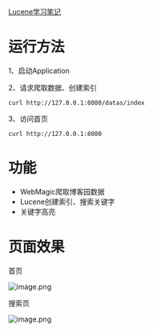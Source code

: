 [Lucene学习笔记](https://github.com/fonxian/surfbird-search/wiki)


# 运行方法

1、启动Application

2、请求爬取数据、创建索引
```
curl http://127.0.0.1:8080/datas/index
```
3、访问首页
```
curl http://127.0.0.1:8080
```
# 功能
- WebMagic爬取博客园数据
- Lucene创建索引、搜索关键字
- 关键字高亮

# 页面效果

首页

![image.png](https://upload-images.jianshu.io/upload_images/13585252-2d411ad7f65cfe19.png?imageMogr2/auto-orient/strip%7CimageView2/2/w/1240)

搜索页

![image.png](![image.png](https://upload-images.jianshu.io/upload_images/13585252-94728bf6f376b4bb.png?imageMogr2/auto-orient/strip%7CimageView2/2/w/1240))
